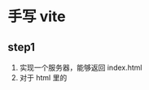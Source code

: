 # 手写 vite

## step1

1. 实现一个服务器，能够返回 index.html
2. 对于 html 里的<script src = './index.js'>的 js 请求文件也能返回

### step2

对于`import { createApp } from 'vue'`这样的语法，浏览器会直接报错，[报错](./imgs/error.png), 因为`from` 后面只能是相对路径或者绝对路径，这样才能正确向后端发起请求，而 `from 'vue'`这种是不对的，根本都不会发起请求。**所以这里我们需要解决这个问题，让这条语句能够向后端发起请求**
这里的解决方法是把`import { createApp } from 'vue'` 改成`import { createApp } from '/@modules/vue'`，骗过浏览器，向端发起请求

### step3

把`import { createApp } from '/@modules/vue'` 这个文件给前端请求（把这个第三方库的**es 入口**返回前端）

这个路径一般在/node_modules/vue(第三方库)/package.json 的 modules 字段[举例](imgs/vue.png)

### step4

小问题解决：第三方库里有用'process.env'，但前端其实是没有这个概念的，所以这里仍然要 mock 一下

到这里 加载第三方库'vue'就完事了
